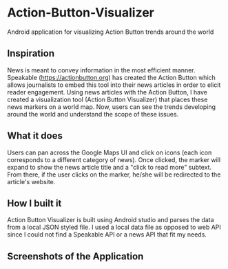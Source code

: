 # Action-Button-Visualizer
Android application for visualizing Action Button trends around the world

## Inspiration

News is meant to convey information in the most efficient manner. Speakable (https://actionbutton.org) has created the Action Button which allows journalists to embed this tool into their news articles in order to elicit reader engagement. Using news articles with the Action Button, I have created a visualization tool (Action Button Visualizer) that places these news markers on a world map. Now, users can see the trends developing around the world and understand the scope of these issues.

## What it does

Users can pan across the Google Maps UI and click on icons (each icon corresponds to a different category of news). Once clicked, the marker will expand to show the news article title and a "click to read more" subtext. From there, if the user clicks on the marker, he/she will be redirected to the article's website.

## How I built it

Action Button Visualizer is built using Android studio and parses the data from a local JSON styled file. I used a local data file as opposed to web API since I could not find a Speakable API or a news API that fit my needs.

## Screenshots of the Application

